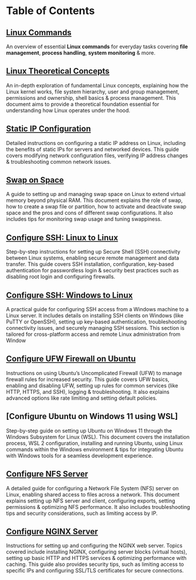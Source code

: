 # Table of Contents
## [Linux Commands](https://github.com/PritamChakrabortyShuvo/Linux/blob/main/01_Linux-Commands.md)
An overview of essential **Linux commands** for everyday tasks covering **file management**, **process handling**, **system monitoring** & more.
## [Linux Theoretical Concepts](https://github.com/PritamChakrabortyShuvo/Linux/blob/main/02_Linux-Theoretical-Concepts.md)
An in-depth exploration of fundamental Linux concepts, explaining how the Linux kernel works, file system hierarchy, user and group management, permissions and ownership, shell basics & process management. This document aims to provide a theoretical foundation essential for understanding how Linux operates under the hood.
## [Static IP Configuration]()
Detailed instructions on configuring a static IP address on Linux, including the benefits of static IPs for servers and networked devices. This guide covers modifying network configuration files, verifying IP address changes & troubleshooting common network issues.
## [Swap on Space]()
A guide to setting up and managing swap space on Linux to extend virtual memory beyond physical RAM. This document explains the role of swap, how to create a swap file or partition, how to activate and deactivate swap space and the pros and cons of different swap configurations. It also includes tips for monitoring swap usage and tuning swappiness.
## [Configure SSH: Linux to Linux]()
Step-by-step instructions for setting up Secure Shell (SSH) connectivity between Linux systems, enabling secure remote management and data transfer. This guide covers SSH installation, configuration, key-based authentication for passwordless login & security best practices such as disabling root login and configuring firewalls.
## [Configure SSH: Windows to Linux]()
A practical guide for configuring SSH access from a Windows machine to a Linux server. It includes details on installing SSH clients on Windows (like PuTTY or OpenSSH), setting up key-based authentication, troubleshooting connectivity issues, and securely managing SSH sessions. This section is tailored for cross-platform access and remote Linux administration from Window
## [Configure UFW Firewall on Ubuntu]()
Instructions on using Ubuntu’s Uncomplicated Firewall (UFW) to manage firewall rules for increased security. This guide covers UFW basics, enabling and disabling UFW, setting up rules for common services (like HTTP, HTTPS, and SSH), logging & troubleshooting. It also explains advanced options like rate limiting and setting default policies.
## [Configure Ubuntu on Windows 11 using WSL]
Step-by-step guide on setting up Ubuntu on Windows 11 through the Windows Subsystem for Linux (WSL). This document covers the installation process, WSL 2 configuration, installing and running Ubuntu, using Linux commands within the Windows environment & tips for integrating Ubuntu with Windows tools for a seamless development experience.
## [Configure NFS Server]()
A detailed guide for configuring a Network File System (NFS) server on Linux, enabling shared access to files across a network. This document explains setting up NFS server and client, configuring exports, setting permissions & optimizing NFS performance. It also includes troubleshooting tips and security considerations, such as limiting access by IP.

## [Configure NGINX Server]()
Instructions for setting up and configuring the NGINX web server. Topics covered include installing NGINX, configuring server blocks (virtual hosts), setting up basic HTTP and HTTPS services & optimizing performance with caching. This guide also provides security tips, such as limiting access to specific IPs and configuring SSL/TLS certificates for secure connections.